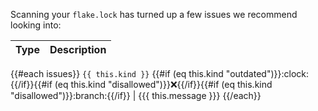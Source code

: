 Scanning your `flake.lock` has turned up a few issues we recommend looking into:

Type | Description
:----|:-----------
{{#each issues}}
`{{ this.kind }}` {{#if (eq this.kind "outdated")}}:clock:{{/if}}{{#if (eq this.kind "disallowed")}}:x:{{/if}}{{#if (eq this.kind "disallowed")}}:branch:{{/if}} | {{{ this.message }}}
{{/each}}
